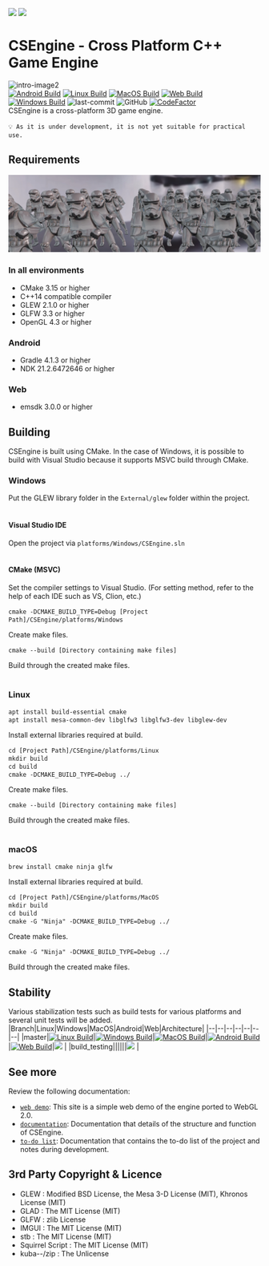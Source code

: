 [<img src="https://img.shields.io/badge/-English-green?style=flat"/>](https://github.com/ounols/CSEngine/blob/master/README.md)
[<img src="https://img.shields.io/badge/-한국어-brightgreen?style=flat"/>](https://github.com/ounols/CSEngine/blob/master/README-ko.md)

# CSEngine - Cross Platform C++ Game Engine

![intro-image2](https://github.com/ounols/CSEngine/raw/master/intro_image2.gif)</br>
[![Android Build](https://github.com/ounols/CSEngine/actions/workflows/build-android.yml/badge.svg?branch=master)](https://github.com/ounols/CSEngine/actions/workflows/build-android.yml)
[![Linux Build](https://github.com/ounols/CSEngine/actions/workflows/build-linux.yml/badge.svg?branch=master)](https://github.com/ounols/CSEngine/actions/workflows/build-linux.yml)
[![MacOS Build](https://github.com/ounols/CSEngine/actions/workflows/build-macos.yml/badge.svg?branch=master)](https://github.com/ounols/CSEngine/actions/workflows/build-macos.yml)
[![Web Build](https://github.com/ounols/CSEngine/actions/workflows/build-web.yml/badge.svg?branch=master)](https://github.com/ounols/CSEngine/actions/workflows/build-web.yml)
[![Windows Build](https://github.com/ounols/CSEngine/actions/workflows/build-windows.yml/badge.svg?branch=master)](https://github.com/ounols/CSEngine/actions/workflows/build-windows.yml)
![last-commit](https://img.shields.io/github/last-commit/ounols/CSEngine?style=flat-square) ![GitHub](https://img.shields.io/github/license/ounols/CSEngine?style=flat-square) [![CodeFactor](https://www.codefactor.io/repository/github/ounols/csengine/badge/master)](https://www.codefactor.io/repository/github/ounols/csengine/overview/master) </br>
CSEngine is a cross-platform 3D game engine.

`💡 As it is under development, it is not yet suitable for practical use.`

## Requirements

![intro-image](https://github.com/ounols/CSEngine/raw/master/intro_image.png)

### In all environments

* CMake 3.15 or higher
* C++14 compatible compiler
* GLEW 2.1.0 or higher
* GLFW 3.3 or higher
* OpenGL 4.3 or higher

### Android

* Gradle 4.1.3 or higher
* NDK 21.2.6472646 or higher

### Web

* emsdk 3.0.0 or higher

## Building

CSEngine is built using CMake. In the case of Windows, it is possible to build with Visual Studio because it supports MSVC build through CMake.

### Windows

Put the GLEW library folder in the `External/glew` folder within the project.
<br><br>

#### Visual Studio IDE

Open the project via `platforms/Windows/CSEngine.sln`
<br><br>

#### CMake (MSVC)

Set the compiler settings to Visual Studio. (For setting method, refer to the help of each IDE such as VS, Clion, etc.)
</p>

    cmake -DCMAKE_BUILD_TYPE=Debug [Project Path]/CSEngine/platforms/Windows
Create make files.
</p>

	cmake --build [Directory containing make files]
Build through the created make files.
<br><br>

### Linux

    apt install build-essential cmake
    apt install mesa-common-dev libglfw3 libglfw3-dev libglew-dev
Install external libraries required at build.
</p>

	cd [Project Path]/CSEngine/platforms/Linux
	mkdir build
	cd build
	cmake -DCMAKE_BUILD_TYPE=Debug ../
Create make files.
</p>


	cmake --build [Directory containing make files]
Build through the created make files.
<br><br>

### macOS

    brew install cmake ninja glfw
Install external libraries required at build.

    cd [Project Path]/CSEngine/platforms/MacOS
	mkdir build
	cd build
	cmake -G "Ninja" -DCMAKE_BUILD_TYPE=Debug ../
Create make files.

    cmake -G "Ninja" -DCMAKE_BUILD_TYPE=Debug ../
Build through the created make files.


## Stability

Various stabilization tests such as build tests for various platforms and several unit tests will be added.
|Branch|Linux|Windows|MacOS|Android|Web|Architecture|
|--|--|--|--|--|--|--|
|master|[![Linux Build](https://github.com/ounols/CSEngine/actions/workflows/build-linux.yml/badge.svg?branch=master)](https://github.com/ounols/CSEngine/actions/workflows/build-linux.yml)|[![Windows Build](https://github.com/ounols/CSEngine/actions/workflows/build-windows.yml/badge.svg?branch=master)](https://github.com/ounols/CSEngine/actions/workflows/build-windows.yml)|[![MacOS Build](https://github.com/ounols/CSEngine/actions/workflows/build-macos.yml/badge.svg?branch=master)](https://github.com/ounols/CSEngine/actions/workflows/build-macos.yml)|[![Android Build](https://github.com/ounols/CSEngine/actions/workflows/build-android.yml/badge.svg?branch=master)](https://github.com/ounols/CSEngine/actions/workflows/build-android.yml)|[![Web Build](https://github.com/ounols/CSEngine/actions/workflows/build-web.yml/badge.svg?branch=master)](https://github.com/ounols/CSEngine/actions/workflows/build-web.yml)|[<img src='https://img.shields.io/travis/com/ounols/CSEngine?style=flat-square'/>](https://app.travis-ci.com/github/ounols/CSEngine/branches) |
|build_testing||||||[<img src='https://img.shields.io/travis/com/ounols/CSEngine/build_testing?style=flat-square'/>](https://app.travis-ci.com/github/ounols/CSEngine/branches) |

## See more

Review the following documentation:
* [`web demo`](https://ounols.github.io/CSEngine-Demo/): This site is a simple web demo of the engine ported to WebGL 2.0.
* [`documentation`](https://doc-engine.ounols.kr): Documentation that details of the structure and function of CSEngine.
* [`to-do list`](https://www.notion.so/CSEngine-Todo-List-7ee24caed138466e83d81d2867b1f109): Documentation that contains the to-do list of the project and notes during development.


## 3rd Party Copyright & Licence

- GLEW : Modified BSD License, the Mesa 3-D License (MIT), Khronos License (MIT)
- GLAD : The MIT License (MIT)
- GLFW : zlib License
- IMGUI : The MIT License (MIT)
- stb : The MIT License (MIT)
- Squirrel Script : The MIT License (MIT)
- kuba--/zip : The Unlicense
